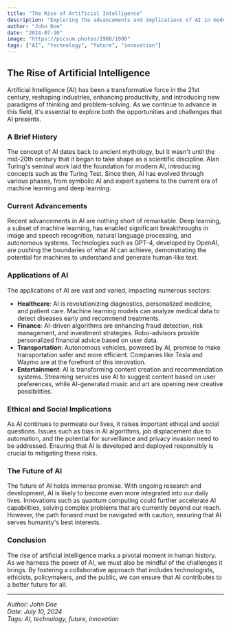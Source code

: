 ```yaml
---
title: "The Rise of Artificial Intelligence"
description: "Exploring the advancements and implications of AI in modern society."
author: "John Doe"
date: "2024-07-10"
image: "https://picsum.photos/1980/1080"
tags: ["AI", "technology", "future", "innovation"]
---
```


## The Rise of Artificial Intelligence

Artificial Intelligence (AI) has been a transformative force in the 21st century, reshaping industries, enhancing productivity, and introducing new paradigms of thinking and problem-solving. As we continue to advance in this field, it's essential to explore both the opportunities and challenges that AI presents.

### A Brief History

The concept of AI dates back to ancient mythology, but it wasn't until the mid-20th century that it began to take shape as a scientific discipline. Alan Turing's seminal work laid the foundation for modern AI, introducing concepts such as the Turing Test. Since then, AI has evolved through various phases, from symbolic AI and expert systems to the current era of machine learning and deep learning.

### Current Advancements

Recent advancements in AI are nothing short of remarkable. Deep learning, a subset of machine learning, has enabled significant breakthroughs in image and speech recognition, natural language processing, and autonomous systems. Technologies such as GPT-4, developed by OpenAI, are pushing the boundaries of what AI can achieve, demonstrating the potential for machines to understand and generate human-like text.

### Applications of AI

The applications of AI are vast and varied, impacting numerous sectors:

- **Healthcare**: AI is revolutionizing diagnostics, personalized medicine, and patient care. Machine learning models can analyze medical data to detect diseases early and recommend treatments.
- **Finance**: AI-driven algorithms are enhancing fraud detection, risk management, and investment strategies. Robo-advisors provide personalized financial advice based on user data.
- **Transportation**: Autonomous vehicles, powered by AI, promise to make transportation safer and more efficient. Companies like Tesla and Waymo are at the forefront of this innovation.
- **Entertainment**: AI is transforming content creation and recommendation systems. Streaming services use AI to suggest content based on user preferences, while AI-generated music and art are opening new creative possibilities.

### Ethical and Social Implications

As AI continues to permeate our lives, it raises important ethical and social questions. Issues such as bias in AI algorithms, job displacement due to automation, and the potential for surveillance and privacy invasion need to be addressed. Ensuring that AI is developed and deployed responsibly is crucial to mitigating these risks.

### The Future of AI

The future of AI holds immense promise. With ongoing research and development, AI is likely to become even more integrated into our daily lives. Innovations such as quantum computing could further accelerate AI capabilities, solving complex problems that are currently beyond our reach. However, the path forward must be navigated with caution, ensuring that AI serves humanity's best interests.

### Conclusion

The rise of artificial intelligence marks a pivotal moment in human history. As we harness the power of AI, we must also be mindful of the challenges it brings. By fostering a collaborative approach that includes technologists, ethicists, policymakers, and the public, we can ensure that AI contributes to a better future for all.

---

_Author: John Doe_  
_Date: July 10, 2024_  
_Tags: AI, technology, future, innovation_
